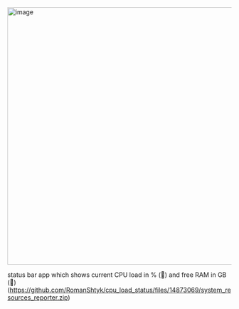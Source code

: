 <img width="577" alt="image" src="https://github.com/RomanShtyk/cpu_load_status/assets/25960348/5c50474a-21d9-48ee-b42e-17b4bbaa01e5">

status bar app which shows current CPU load in % (🧮) and free RAM in GB (💾)
(https://github.com/RomanShtyk/cpu_load_status/files/14873069/system_resources_reporter.zip)
